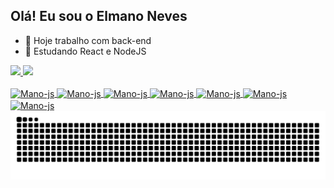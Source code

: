 ## Olá! Eu sou o Elmano Neves

- 🔭 Hoje trabalho com back-end
- 🌱 Estudando React e NodeJS

<div>
  <a href="https://github.com/padrerolin">
  <img height="180cm" src="https://github-readme-stats.vercel.app/api?username=padrerolin&show_icons=true&theme=dracula&inclue_all_commits=true&count_private=true"/>
  <img height="180cm" src="https://github-readme-stats.vercel.app/api/top-langs/?username=padrerolin&layout=compact&langs_count=16&theme=dracula"/>
</div>

<div style="display: inline_block"><br>
  <img align="center" alt="Mano-js" height="30" width="40" src="https://cdn.jsdelivr.net/gh/devicons/devicon@latest/icons/javascript/javascript-original.svg">
  <img align="center" alt="Mano-js" height="30" width="40" src="https://cdn.jsdelivr.net/gh/devicons/devicon@latest/icons/php/php-original.svg">
  <img align="center" alt="Mano-js" height="30" width="40" src="https://cdn.jsdelivr.net/gh/devicons/devicon@latest/icons/vuejs/vuejs-original.svg">
  <img align="center" alt="Mano-js" height="30" width="40" src="https://cdn.jsdelivr.net/gh/devicons/devicon@latest/icons/react/react-original.svg">
  <img align="center" alt="Mano-js" height="30" width="40" src="https://cdn.jsdelivr.net/gh/devicons/devicon@latest/icons/html5/html5-original.svg">
  <img align="center" alt="Mano-js" height="30" width="40" src="https://cdn.jsdelivr.net/gh/devicons/devicon@latest/icons/python/python-original.svg">
  <img align="center" alt="Mano-js" height="30" width="40" src="https://cdn.jsdelivr.net/gh/devicons/devicon@latest/icons/laravel/laravel-original.svg">
</div>

<picture>
  <source media="(prefers-color-scheme: dark)" srcset="https://raw.githubusercontent.com/padrerolin/padrerolin/output/github-contribution-grid-snake-dark.svg">
  <source media="(prefers-color-scheme: light)" srcset="https://raw.githubusercontent.com/padrerolin/padrerolin/output/github-contribution-grid-snake.svg">
  <img alt="github contribution grid snake animation" src="https://raw.githubusercontent.com/padrerolin/padrerolin/output/github-contribution-grid-snake.svg">
</picture>
  

